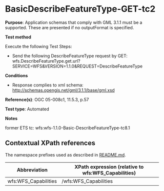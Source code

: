 # BasicDescribeFeatureType-GET-tc2

**Purpose**: Application schemas that comply with GML 3.1.1 must be a supported. These are presented if no outputFormat is specified.

**Test method**

Execute the following Test Steps:

* Send the following DescribeFeatureType request by GET: wfs.DescribeFeatureType.get.url?SERVICE=WFS&VERSION=1.1.0&REQUEST=DescribeFeatureType

**Conditions**

* Response complies to xml schema: http://schemas.opengis.net/gml/3.1.1/base/gml.xsd


**Reference(s)**: OGC 05-008c1, 11.5.3, p.57

**Test type**: Automated

**Notes**

former ETS tc: wfs:wfs-1.1.0-Basic-DescribeFeatureType-tc8.1


## Contextual XPath references

The namespace prefixes used as described in [README.md](./README.md#namespaces).

Abbreviation                                   |  XPath expression (relative to wfs:WFS_Capabilities)
-----------------------------------------------| -------------------------------------------------------------------------
wfs:WFS_Capabilities <a name="wfs:WFS_Capabilities"></a>   | /wfs:WFS_Capabilities

